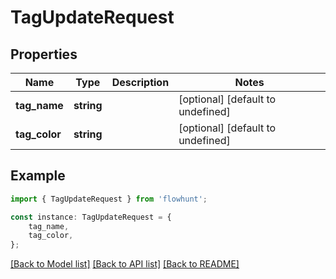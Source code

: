 # TagUpdateRequest


## Properties

Name | Type | Description | Notes
------------ | ------------- | ------------- | -------------
**tag_name** | **string** |  | [optional] [default to undefined]
**tag_color** | **string** |  | [optional] [default to undefined]

## Example

```typescript
import { TagUpdateRequest } from 'flowhunt';

const instance: TagUpdateRequest = {
    tag_name,
    tag_color,
};
```

[[Back to Model list]](../README.md#documentation-for-models) [[Back to API list]](../README.md#documentation-for-api-endpoints) [[Back to README]](../README.md)
